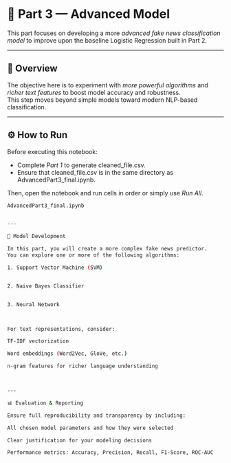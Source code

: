 # 🧠 Part 3 — Advanced Model

This part focuses on developing a more *advanced fake news classification model* to improve upon the baseline Logistic Regression built in Part 2.

---

## 🧩 Overview
The objective here is to experiment with *more powerful algorithms* and *richer text features* to boost model accuracy and robustness.  
This step moves beyond simple models toward modern NLP-based classification.

---

## ⚙ How to Run
Before executing this notebook:
- Complete *Part 1* to generate cleaned_file.csv.
- Ensure that cleaned_file.csv is in the same directory as AdvancedPart3_final.ipynb.

Then, open the notebook and run cells in order or simply use *Run All*.

```bash
AdvancedPart3_final.ipynb


---

🧠 Model Development

In this part, you will create a more complex fake news predictor.
You can explore one or more of the following algorithms:

1. Support Vector Machine (SVM)


2. Naive Bayes Classifier


3. Neural Network



For text representations, consider:

TF-IDF vectorization

Word embeddings (Word2Vec, GloVe, etc.)

n-gram features for richer language understanding



---

📊 Evaluation & Reporting

Ensure full reproducibility and transparency by including:

All chosen model parameters and how they were selected

Clear justification for your modeling decisions

Performance metrics: Accuracy, Precision, Recall, F1-Score, ROC-AUC
